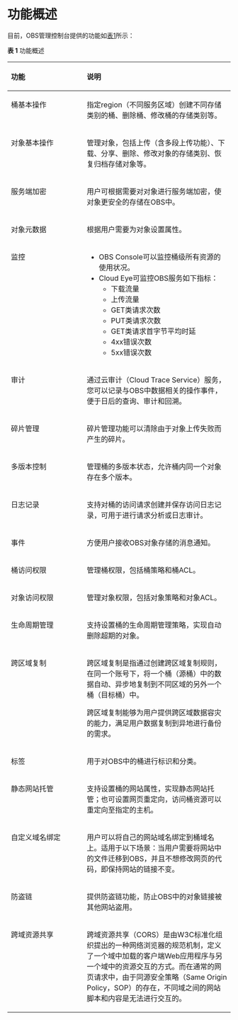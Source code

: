 # 功能概述<a name="obs_03_0054"></a>

目前，OBS管理控制台提供的功能如[表1](#table5004245911311)所示：

**表 1**  功能概述

<a name="table5004245911311"></a>
<table><thead align="left"><tr id="row4325473011311"><th class="cellrowborder" valign="top" width="34%" id="mcps1.2.3.1.1"><p id="p5864127411311"><a name="p5864127411311"></a><a name="p5864127411311"></a>功能</p>
</th>
<th class="cellrowborder" valign="top" width="66%" id="mcps1.2.3.1.2"><p id="p5232274311311"><a name="p5232274311311"></a><a name="p5232274311311"></a>说明</p>
</th>
</tr>
</thead>
<tbody><tr id="row114264111311"><td class="cellrowborder" valign="top" width="34%" headers="mcps1.2.3.1.1 "><p id="p2544509011311"><a name="p2544509011311"></a><a name="p2544509011311"></a>桶基本操作</p>
</td>
<td class="cellrowborder" valign="top" width="66%" headers="mcps1.2.3.1.2 "><p id="p4722697011349"><a name="p4722697011349"></a><a name="p4722697011349"></a>指定region（不同服务区域）创建不同存储类别的桶、删除桶、修改桶的存储类别等。</p>
</td>
</tr>
<tr id="row2742419211311"><td class="cellrowborder" valign="top" width="34%" headers="mcps1.2.3.1.1 "><p id="p676711911311"><a name="p676711911311"></a><a name="p676711911311"></a>对象基本操作</p>
</td>
<td class="cellrowborder" valign="top" width="66%" headers="mcps1.2.3.1.2 "><p id="p528797991146"><a name="p528797991146"></a><a name="p528797991146"></a>管理对象，包括上传（含多段上传功能）、下载、分享、删除、修改对象的存储类别、恢复归档存储对象等。</p>
</td>
</tr>
<tr id="row275312461116"><td class="cellrowborder" valign="top" width="34%" headers="mcps1.2.3.1.1 "><p id="p73666084410"><a name="p73666084410"></a><a name="p73666084410"></a>服务端加密</p>
</td>
<td class="cellrowborder" valign="top" width="66%" headers="mcps1.2.3.1.2 "><p id="p163685064420"><a name="p163685064420"></a><a name="p163685064420"></a>用户可根据需要对对象进行服务端加密，使对象更安全的存储在OBS中。</p>
</td>
</tr>
<tr id="row15997147101011"><td class="cellrowborder" valign="top" width="34%" headers="mcps1.2.3.1.1 "><p id="p4032719153544"><a name="p4032719153544"></a><a name="p4032719153544"></a>对象元数据</p>
</td>
<td class="cellrowborder" valign="top" width="66%" headers="mcps1.2.3.1.2 "><p id="p58214831153544"><a name="p58214831153544"></a><a name="p58214831153544"></a>根据用户需要为对象设置属性。</p>
</td>
</tr>
<tr id="row40033748163749"><td class="cellrowborder" valign="top" width="34%" headers="mcps1.2.3.1.1 "><p id="p21508194163749"><a name="p21508194163749"></a><a name="p21508194163749"></a>监控</p>
</td>
<td class="cellrowborder" valign="top" width="66%" headers="mcps1.2.3.1.2 "><a name="ul12491431105917"></a><a name="ul12491431105917"></a><ul id="ul12491431105917"><li>OBS Console可以监控桶级所有资源的使用状况。</li><li>Cloud Eye可监控OBS服务如下指标：<a name="ul873610599011"></a><a name="ul873610599011"></a><ul id="ul873610599011"><li>下载流量</li><li>上传流量</li><li>GET类请求次数</li><li>PUT类请求次数</li><li>GET类请求首字节平均时延</li><li>4xx错误次数</li><li>5xx错误次数</li></ul>
</li></ul>
</td>
</tr>
<tr id="row13153104161815"><td class="cellrowborder" valign="top" width="34%" headers="mcps1.2.3.1.1 "><p id="p11541461820"><a name="p11541461820"></a><a name="p11541461820"></a>审计</p>
</td>
<td class="cellrowborder" valign="top" width="66%" headers="mcps1.2.3.1.2 "><p id="p815415410182"><a name="p815415410182"></a><a name="p815415410182"></a>通过云审计（Cloud Trace Service）服务，您可以记录与OBS中数据相关的操作事件，便于日后的查询、审计和回溯。</p>
</td>
</tr>
<tr id="row19621912114812"><td class="cellrowborder" valign="top" width="34%" headers="mcps1.2.3.1.1 "><p id="p2608962311311"><a name="p2608962311311"></a><a name="p2608962311311"></a>碎片管理</p>
</td>
<td class="cellrowborder" valign="top" width="66%" headers="mcps1.2.3.1.2 "><p id="p3288475211311"><a name="p3288475211311"></a><a name="p3288475211311"></a>碎片管理功能可以清除由于对象上传失败而产生的碎片。</p>
</td>
</tr>
<tr id="row9703184715464"><td class="cellrowborder" valign="top" width="34%" headers="mcps1.2.3.1.1 "><p id="p34627650153415"><a name="p34627650153415"></a><a name="p34627650153415"></a>多版本控制</p>
</td>
<td class="cellrowborder" valign="top" width="66%" headers="mcps1.2.3.1.2 "><p id="p53376247153415"><a name="p53376247153415"></a><a name="p53376247153415"></a>管理桶的多版本状态，允许桶内同一个对象存在多个版本。</p>
</td>
</tr>
<tr id="row10310204594310"><td class="cellrowborder" valign="top" width="34%" headers="mcps1.2.3.1.1 "><p id="p2817986411311"><a name="p2817986411311"></a><a name="p2817986411311"></a>日志记录</p>
</td>
<td class="cellrowborder" valign="top" width="66%" headers="mcps1.2.3.1.2 "><p id="p86761811311"><a name="p86761811311"></a><a name="p86761811311"></a>支持对桶的访问请求创建并保存访问日志记录，可用于进行请求分析或日志审计。</p>
</td>
</tr>
<tr id="row1544625212434"><td class="cellrowborder" valign="top" width="34%" headers="mcps1.2.3.1.1 "><p id="p1337070134411"><a name="p1337070134411"></a><a name="p1337070134411"></a>事件</p>
</td>
<td class="cellrowborder" valign="top" width="66%" headers="mcps1.2.3.1.2 "><p id="p143717019440"><a name="p143717019440"></a><a name="p143717019440"></a>方便用户接收OBS对象存储的消息通知。</p>
</td>
</tr>
<tr id="row10349548124312"><td class="cellrowborder" valign="top" width="34%" headers="mcps1.2.3.1.1 "><p id="p14373180104417"><a name="p14373180104417"></a><a name="p14373180104417"></a>桶访问权限</p>
</td>
<td class="cellrowborder" valign="top" width="66%" headers="mcps1.2.3.1.2 "><p id="p7375150104418"><a name="p7375150104418"></a><a name="p7375150104418"></a>管理桶权限，包括桶策略和桶ACL。</p>
</td>
</tr>
<tr id="row34462029101018"><td class="cellrowborder" valign="top" width="34%" headers="mcps1.2.3.1.1 "><p id="p39738207153532"><a name="p39738207153532"></a><a name="p39738207153532"></a>对象访问权限</p>
</td>
<td class="cellrowborder" valign="top" width="66%" headers="mcps1.2.3.1.2 "><p id="p64678173153532"><a name="p64678173153532"></a><a name="p64678173153532"></a>管理对象权限，包括对象策略和对象ACL。</p>
</td>
</tr>
<tr id="row780856411311"><td class="cellrowborder" valign="top" width="34%" headers="mcps1.2.3.1.1 "><p id="p2851395211311"><a name="p2851395211311"></a><a name="p2851395211311"></a>生命周期管理</p>
</td>
<td class="cellrowborder" valign="top" width="66%" headers="mcps1.2.3.1.2 "><p id="p2792877211311"><a name="p2792877211311"></a><a name="p2792877211311"></a>支持设置桶的生命周期管理策略，实现自动删除超期的对象。</p>
</td>
</tr>
<tr id="row19875205754920"><td class="cellrowborder" valign="top" width="34%" headers="mcps1.2.3.1.1 "><p id="p0855233507"><a name="p0855233507"></a><a name="p0855233507"></a>跨区域复制</p>
</td>
<td class="cellrowborder" valign="top" width="66%" headers="mcps1.2.3.1.2 "><p id="p132861311528"><a name="p132861311528"></a><a name="p132861311528"></a>跨区域复制是指通过创建跨区域复制规则，在同一个账号下，将一个桶（源桶）中的数据自动、异步地复制到不同区域的另外一个桶（目标桶）中。</p>
<p id="p1687616575495"><a name="p1687616575495"></a><a name="p1687616575495"></a>跨区域复制能够为用户提供跨区域数据容灾的能力，满足用户数据复制到异地进行备份的需求。</p>
</td>
</tr>
<tr id="row991413412509"><td class="cellrowborder" valign="top" width="34%" headers="mcps1.2.3.1.1 "><p id="p40282642153623"><a name="p40282642153623"></a><a name="p40282642153623"></a>标签</p>
</td>
<td class="cellrowborder" valign="top" width="66%" headers="mcps1.2.3.1.2 "><p id="p41668568153623"><a name="p41668568153623"></a><a name="p41668568153623"></a>用于对OBS中的桶进行标识和分类。</p>
</td>
</tr>
<tr id="row1442430015343"><td class="cellrowborder" valign="top" width="34%" headers="mcps1.2.3.1.1 "><p id="p5293792153422"><a name="p5293792153422"></a><a name="p5293792153422"></a>静态网站托管</p>
</td>
<td class="cellrowborder" valign="top" width="66%" headers="mcps1.2.3.1.2 "><p id="p26144036153422"><a name="p26144036153422"></a><a name="p26144036153422"></a>支持设置桶的网站属性，实现静态网站托管；也可设置网页重定向，访问桶资源可以重定向至指定的主机。</p>
</td>
</tr>
<tr id="row88451951104118"><td class="cellrowborder" valign="top" width="34%" headers="mcps1.2.3.1.1 "><p id="p17123787916"><a name="p17123787916"></a><a name="p17123787916"></a>自定义域名绑定</p>
</td>
<td class="cellrowborder" valign="top" width="66%" headers="mcps1.2.3.1.2 "><p id="p171231287913"><a name="p171231287913"></a><a name="p171231287913"></a>用户可以将自己的网站域名绑定到桶域名上。适用于以下场景：当用户需要将网站中的文件迁移到OBS，并且不想修改网页的代码，即保持网站的链接不变。</p>
</td>
</tr>
<tr id="row458923615347"><td class="cellrowborder" valign="top" width="34%" headers="mcps1.2.3.1.1 "><p id="p39985875153432"><a name="p39985875153432"></a><a name="p39985875153432"></a>防盗链</p>
</td>
<td class="cellrowborder" valign="top" width="66%" headers="mcps1.2.3.1.2 "><p id="p17630403153432"><a name="p17630403153432"></a><a name="p17630403153432"></a>提供防盗链功能，防止OBS中的对象链接被其他网站盗用。</p>
</td>
</tr>
<tr id="row2360174464810"><td class="cellrowborder" valign="top" width="34%" headers="mcps1.2.3.1.1 "><p id="p1236010446488"><a name="p1236010446488"></a><a name="p1236010446488"></a>跨域资源共享</p>
</td>
<td class="cellrowborder" valign="top" width="66%" headers="mcps1.2.3.1.2 "><p id="p536013440486"><a name="p536013440486"></a><a name="p536013440486"></a>跨域资源共享（CORS）是由W3C标准化组织提出的一种网络浏览器的规范机制，定义了一个域中加载的客户端Web应用程序与另一个域中的资源交互的方式。而在通常的网页请求中，由于同源安全策略（Same Origin Policy，SOP）的存在，不同域之间的网站脚本和内容是无法进行交互的。</p>
</td>
</tr>
</tbody>
</table>

